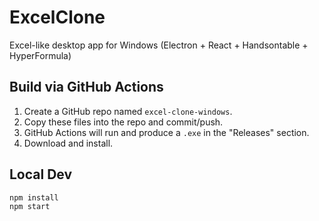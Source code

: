# ExcelClone
Excel-like desktop app for Windows (Electron + React + Handsontable + HyperFormula)

## Build via GitHub Actions
1. Create a GitHub repo named `excel-clone-windows`.
2. Copy these files into the repo and commit/push.
3. GitHub Actions will run and produce a `.exe` in the "Releases" section.
4. Download and install.

## Local Dev
```bash
npm install
npm start
```
